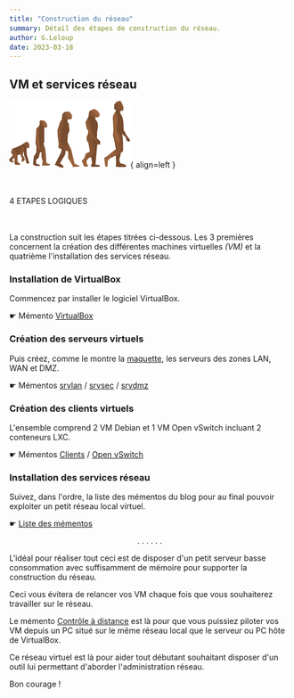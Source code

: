 ```yaml
---
title: "Construction du réseau"
summary: Détail des étapes de construction du réseau.
author: G.Leloup
date: 2023-03-18
---
```


## VM et services réseau

![Image - Evolution de l'homme](blog/images/2023/03/evolution.png){ align=left }

&nbsp;  
&nbsp;  
4 ETAPES LOGIQUES  
&nbsp;  
&nbsp;

La construction suit les étapes titrées ci-dessous. Les 3 premières concernent la création des différentes machines virtuelles _(VM)_ et la quatrième l'installation des services réseau.

### Installation de VirtualBox

Commencez par installer le logiciel VirtualBox.

&#9755; Mémento [VirtualBox](blog/posts/virtualbox-installation.md)

### Création des serveurs virtuels

Puis créez, comme le montre la [maquette](blog/images/2018/05/maquette-base-ipfire.png), les serveurs des zones LAN, WAN et DMZ.

&#9755; Mémentos [srvlan](blog/posts/serveur-debian12-srvlan-creation.md) / [srvsec](blog/posts/serveur-ipfire-srvsec-creation.md) / [srvdmz](blog/posts/serveur-debian12-srvdmz-creation.md)

### Création des clients virtuels

L'ensemble comprend 2 VM Debian et 1 VM Open vSwitch incluant 2 conteneurs LXC.

&#9755; Mémentos [Clients](blog/posts/clients-debian12-vm1-vm2-creation.md) / [Open vSwitch](blog/ovs--conteneurs-lxc/)

### Installation des services réseau

Suivez, dans l'ordre, la liste des mémentos du blog pour au final pouvoir exploiter un petit réseau local virtuel.

&#9755; [Liste des mémentos](page-liste-des-mementos.md)

<center> . . . . . . </center>

L'idéal pour réaliser tout ceci est de disposer d'un petit serveur basse consommation avec suffisamment de mémoire pour supporter la construction du réseau.

Ceci vous évitera de relancer vos VM chaque fois que vous souhaiterez travailler sur le réseau.

Le mémento [Contrôle à distance](blog/posts/controle-distant-debian12.md) est là pour que vous puissiez piloter vos VM depuis un PC situé sur le même réseau local que le serveur ou PC hôte de VirtualBox.

Ce réseau virtuel est là pour aider tout débutant souhaitant disposer d'un outil lui permettant d'aborder l'administration réseau.

Bon courage !
